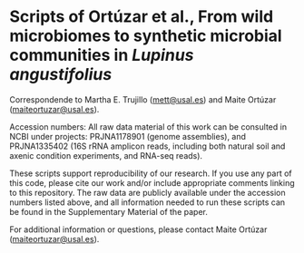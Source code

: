 # Scripts of Ortúzar et al., From wild microbiomes to synthetic microbial communities in *Lupinus angustifolius*

Correspondende to Martha E. Trujillo (mett@usal.es) and Maite Ortúzar (maiteortuzar@usal.es).

Accession numbers: All raw data material of this work can be consulted in NCBI under projects: PRJNA1178901 (genome assemblies), and PRJNA1335402 (16S rRNA amplicon reads, including both natural soil and axenic condition experiments, and RNA-seq reads). 

These scripts support reproducibility of our research. If you use any part of this code, please cite our work and/or include appropriate comments linking to this repository. The raw data are publicly available under the accession numbers listed above, and all information needed to run these scripts can be found in the Supplementary Material of the paper.

For additional information or questions, please contact Maite Ortúzar (maiteortuzar@usal.es).
